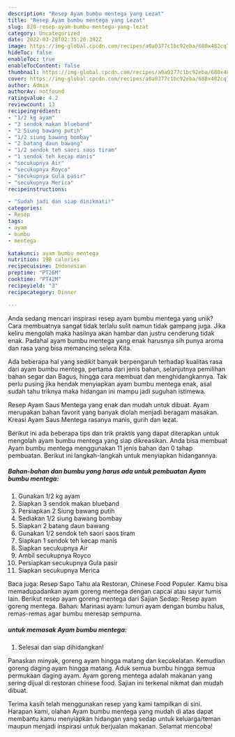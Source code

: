 ```yaml
---
description: "Resep Ayam bumbu mentega yang Lezat"
title: "Resep Ayam bumbu mentega yang Lezat"
slug: 828-resep-ayam-bumbu-mentega-yang-lezat
category: Uncategorized
date: 2022-03-28T02:35:20.392Z
image: https://img-global.cpcdn.com/recipes/a0a0377c1bc92eba/680x482cq70/ayam-bumbu-mentega-foto-resep-utama.jpg
hideToc: false
enableToc: true
enableTocContent: false
thumbnail: https://img-global.cpcdn.com/recipes/a0a0377c1bc92eba/680x482cq70/ayam-bumbu-mentega-foto-resep-utama.jpg
cover: https://img-global.cpcdn.com/recipes/a0a0377c1bc92eba/680x482cq70/ayam-bumbu-mentega-foto-resep-utama.jpg
author: Admin
authorAv: notfound
ratingvalue: 4.2
reviewcount: 13
recipeingredient:
- "1/2 kg ayam"
- "3 sendok makan blueband"
- "2 Siung bawang putih"
- "1/2 siung bawang bombay"
- "2 batang daun bawang"
- "1/2 sendok teh saori saos tiram"
- "1 sendok teh kecap manis"
- "secukupnya Air"
- "secukupnya Royco"
- "secukupnya Gula pasir"
- "secukupnya Merica"
recipeinstructions:

- "Sudah jadi dan siap dinikmati!"
categories:
- Resep
tags:
- ayam
- bumbu
- mentega

katakunci: ayam bumbu mentega 
nutrition: 198 calories
recipecuisine: Indonesian
preptime: "PT26M"
cooktime: "PT42M"
recipeyield: "3"
recipecategory: Dinner

---
```





Anda sedang mencari inspirasi resep ayam bumbu mentega yang unik? Cara membuatnya sangat tidak terlalu sulit namun tidak gampang juga. Jika keliru mengolah maka hasilnya akan hambar dan justru cenderung tidak enak. Padahal ayam bumbu mentega yang enak harusnya sih punya aroma dan rasa yang bisa memancing selera Kita.





Ada beberapa hal yang sedikit banyak berpengaruh terhadap kualitas rasa dari ayam bumbu mentega, pertama dari jenis bahan, selanjutnya pemilihan bahan segar dan Bagus, hingga cara membuat dan menghidangkannya. Tak perlu pusing jika hendak menyiapkan ayam bumbu mentega enak,      asal sudah tahu triknya maka hidangan ini mampu jadi suguhan istimewa.














Resep Ayam Saus Mentega yang enak dan mudah untuk dibuat. Ayam merupakan bahan favorit yang banyak diolah menjadi beragam masakan. Kreasi Ayam Saus Mentega rasanya manis, gurih dan lezat.






Berikut ini ada beberapa tips dan trik praktis yang dapat diterapkan untuk mengolah ayam bumbu mentega yang siap dikreasikan. Anda bisa membuat Ayam bumbu mentega menggunakan 11 jenis bahan dan 0 tahap pembuatan. Berikut ini langkah-langkah untuk menyiapkan hidangannya.

<!--inarticleads1-->

##### Bahan-bahan dan bumbu yang harus ada untuk pembuatan Ayam bumbu mentega:

1. Gunakan 1/2 kg ayam
1. Siapkan 3 sendok makan blueband
1. Persiapkan 2 Siung bawang putih
1. Sediakan 1/2 siung bawang bombay
1. Siapkan 2 batang daun bawang
1. Gunakan 1/2 sendok teh saori saos tiram
1. Siapkan 1 sendok teh kecap manis
1. Siapkan secukupnya Air
1. Ambil secukupnya Royco
1. Persiapkan secukupnya Gula pasir
1. Siapkan secukupnya Merica


Baca juga: Resep Sapo Tahu ala Restoran, Chinese Food Populer. Kamu bisa memadupadankan ayam goreng mentega dengan capcai atau sayur tumis lain. Berikut resep ayam goreng mentega dari Sajian Sedap: Resep ayam goreng mentega. Bahan: Marinasi ayam: lumuri ayam dengan bumbu halus, remas-remas agar bumbu meresap sempurna. 

<!--inarticleads2-->

#####  untuk memasak Ayam bumbu mentega:


1. Selesai dan siap dihidangkan!

Panaskan minyak, goreng ayam hingga matang dan kecokelatan. Kemudian goreng daging ayam hingga matang. Aduk semua bumbu hingga semua permukaan daging ayam. Ayam goreng mentega adalah makanan yang sering dijual di restoran chinese food. Sajian ini terkenal nikmat dan mudah dibuat. 

Terima kasih telah menggunakan resep yang kami tampilkan di sini. Harapan kami, olahan Ayam bumbu mentega yang mudah di atas dapat membantu kamu menyiapkan hidangan yang sedap untuk keluarga/teman maupun menjadi inspirasi untuk berjualan makanan. Selamat mencoba!
